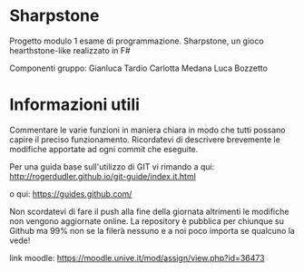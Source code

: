 # Sharpstone
Progetto modulo 1 esame di programmazione. Sharpstone, un gioco hearthstone-like realizzato in F#

Componenti gruppo:
Gianluca Tardio
Carlotta Medana
Luca Bozzetto

# Informazioni utili
Commentare le varie funzioni in maniera chiara in modo che tutti possano capire il preciso funzionamento.
Ricordatevi di descrivere brevemente le modifiche apportate ad ogni commit che eseguite.

Per una guida base sull'utilizzo di GIT vi rimando a qui:
http://rogerdudler.github.io/git-guide/index.it.html

o qui:
https://guides.github.com/

Non scordatevi di fare il push alla fine della giornata altrimenti le modifiche non vengono aggiornate online.
La repository è pubblica per chiunque su Github ma 99% non se la filerà nessuno e a noi poco importa se qualcuno la vede!

link moodle:
https://moodle.unive.it/mod/assign/view.php?id=36473

